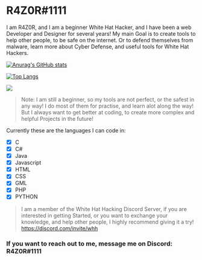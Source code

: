 # R4Z0R#1111

I am R4Z0R, and I am a beginner White Hat Hacker, and I have been a web Developer and Designer for several years! My main Goal is to create tools to help other people,
to be safe on the internet. Or to defend themselves from malware, learn more about Cyber Defense, and useful tools for White Hat Hackers.

[![Anurag's GitHub stats](https://github-readme-stats.vercel.app/api?username=r4z0r-1111&show_icons=true&theme=gruvbox)](https://github.com/anuraghazra/github-readme-stats)

[![Top Langs](https://github-readme-stats.vercel.app/api/top-langs/?username=r4z0r-1111&show_icons=true&theme=gruvbox)](https://github.com/anuraghazra/github-readme-stats)

![](https://komarev.com/ghpvc/?username=r4z0r1111&color=orange)

>Note: I am still a beginner, so my tools are not perfect, or the safest in any way! I do most of them for practise, and learn alot along the way! But I always want to get better at coding, to create more complex and helpful Projects in the future!

Currently these are the languages I can code in:

- [x] C
- [x] C#
- [x] Java
- [x] Javascript
- [x] HTML
- [x] CSS
- [x] GML
- [x] PHP 
- [x] PYTHON

>I am a member of the White Hat Hacking Discord Server, if you are interested in getting Started, or you want to exchange your knowledge, and help other people, I highly recommend giving it a try! https://discord.com/invite/whh

### If you want to reach out to me, message me on Discord: R4Z0R#1111

